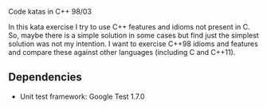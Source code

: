 Code katas in C++ 98/03

In this kata exercise I try to use C++ features and idioms not present in C. So, maybe there is a simple solution in some cases but find just the simplest solution was not my intention. I want to exercise C++98 idioms and features and compare these against other languages (including C and C++11).

Dependencies
------------

* Unit test framework: Google Test 1.7.0

